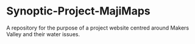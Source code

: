 # Synoptic-Project-MajiMaps
A repository for the purpose of a project website centred around Makers Valley and their water issues.
